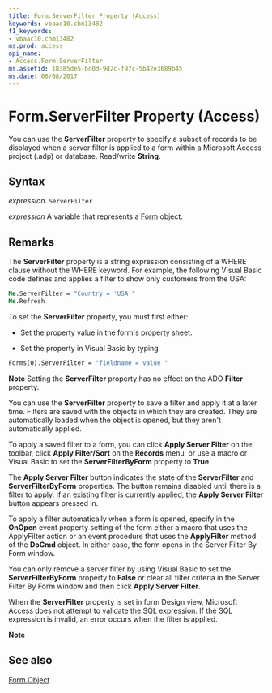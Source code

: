 ```yaml
---
title: Form.ServerFilter Property (Access)
keywords: vbaac10.chm13482
f1_keywords:
- vbaac10.chm13482
ms.prod: access
api_name:
- Access.Form.ServerFilter
ms.assetid: 18385de5-bc0d-9d2c-f97c-5b42e3689b45
ms.date: 06/08/2017
---
```



# Form.ServerFilter Property (Access)

You can use the  **ServerFilter** property to specify a subset of records to be displayed when a server filter is applied to a form within a Microsoft Access project (.adp) or database. Read/write **String**.


## Syntax

 _expression_. `ServerFilter`

 _expression_ A variable that represents a [Form](Access.Form.md) object.


## Remarks

The  **ServerFilter** property is a string expression consisting of a WHERE clause without the WHERE keyword. For example, the following Visual Basic code defines and applies a filter to show only customers from the USA:


```vb
Me.ServerFilter = "Country = 'USA'" 
Me.Refresh
```

To set the  **ServerFilter** property, you must first either:


- Set the property value in the form's property sheet.
    
- Set the property in Visual Basic by typing
    
```vb
Forms(0).ServerFilter = "fieldname = value "
```


    
    

 **Note**  Setting the  **ServerFilter** property has no effect on the ADO **Filter** property.

You can use the  **ServerFilter** property to save a filter and apply it at a later time. Filters are saved with the objects in which they are created. They are automatically loaded when the object is opened, but they aren't automatically applied.

To apply a saved filter to a form, you can click  **Apply Server Filter** on the toolbar, click **Apply Filter/Sort** on the **Records** menu, or use a macro or Visual Basic to set the **ServerFilterByForm** property to **True**.

The  **Apply Server Filter** button indicates the state of the **ServerFilter** and **ServerFilterByForm** properties. The button remains disabled until there is a filter to apply. If an existing filter is currently applied, the **Apply Server Filter** button appears pressed in.

To apply a filter automatically when a form is opened, specify in the  **OnOpen** event property setting of the form either a macro that uses the ApplyFilter action or an event procedure that uses the **ApplyFilter** method of the **DoCmd** object. In either case, the form opens in the Server Filter By Form window.

You can only remove a server filter by using Visual Basic to set the  **ServerFilterByForm** property to **False** or clear all filter criteria in the Server Filter By Form window and then click **Apply Server Filter**.

When the  **ServerFilter** property is set in form Design view, Microsoft Access does not attempt to validate the SQL expression. If the SQL expression is invalid, an error occurs when the filter is applied.


 **Note**  


## See also


[Form Object](Access.Form.md)

